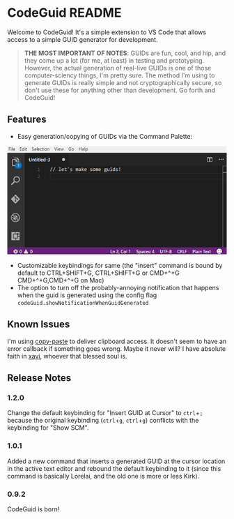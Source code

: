 # CodeGuid README

Welcome to CodeGuid! It's a simple extension to VS Code that allows access to a simple GUID generator for development.

> **THE MOST IMPORTANT OF NOTES**: GUIDs are fun, cool, and hip, and they come up a lot (for me, at least) in testing and prototyping. However, the actual generation of real-live GUIDs is one of those computer-sciency things, I'm pretty sure. The method I'm using to generate GUIDs is really simple and not cryptographically secure, so don't use these for anything other than development. Go forth and CodeGuid!

## Features

- Easy generation/copying of GUIDs via the Command Palette: 

![See it in action!](images/demo.gif)


- Customizable keybindings for same (the "insert" command is bound by default to CTRL+SHIFT+G, CTRL+SHIFT+G or CMD+^+G CMD+^+G,CMD+^+G on Mac)
- The option to turn off the probably-annoying notification that happens when the guid is generated using the config flag `codeGuid.showNotificationWhenGuidGenerated`

## Known Issues

I'm using [copy-paste](https://github.com/xavi-/node-copy-paste) to deliver clipboard access. It doesn't seem to have an error callback if something goes wrong. Maybe it never will? I have absolute faith in [xavi](https://github.com/xavi-), whoever that blessed soul is.

## Release Notes

### 1.2.0

Change the default keybinding for "Insert GUID at Cursor" to `ctrl`+`;` because the original keybinding (`ctrl`+`g`, `ctrl`+`g`) conflicts with the keybinding for "Show SCM".

### 1.0.1

Added a new command that inserts a generated GUID at the cursor location in the active text editor and rebound the default keybinding to it (since this command is basically Lorelai, and the old one is more or less Kirk).

### 0.9.2

CodeGuid is born!